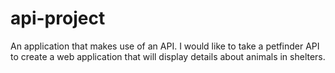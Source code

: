 # api-project
An application that makes use of an API.
I would like to take a petfinder API to create a web application that will display details about animals in shelters.
